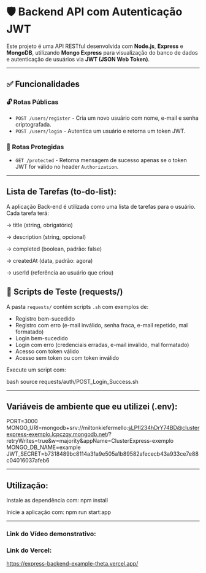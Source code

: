 # 🛡️ Backend API com Autenticação JWT

Este projeto é uma API RESTful desenvolvida com **Node.js**, **Express** e **MongoDB**, utilizando **Mongo Express** para visualização do banco de dados e autenticação de usuários via **JWT (JSON Web Token)**.

---

## ✅ Funcionalidades

### 🔓 Rotas Públicas
- `POST /users/register` - Cria um novo usuário com nome, e-mail e senha criptografada.
- `POST /users/login` - Autentica um usuário e retorna um token JWT.

### 🔐 Rotas Protegidas
- `GET /protected` - Retorna mensagem de sucesso apenas se o token JWT for válido no header `Authorization`.

---
## Lista de Tarefas (to-do-list):

A aplicação Back-end é utilizada como uma lista de tarefas para o usuário.
Cada tarefa terá:

-> title (string, obrigatório)

-> description (string, opcional)

-> completed (boolean, padrão: false)

-> createdAt (data, padrão: agora)

-> userId (referência ao usuário que criou)

## 🧪 Scripts de Teste (requests/)

A pasta `requests/` contém scripts `.sh` com exemplos de:

- Registro bem-sucedido
- Registro com erro (e-mail inválido, senha fraca, e-mail repetido, mal formatado)
- Login bem-sucedido
- Login com erro (credenciais erradas, e-mail inválido, mal formatado)
- Acesso com token válido
- Acesso sem token ou com token inválido

Execute um script com:

bash
source requests/auth/POST_Login_Success.sh

---
## Variáveis de ambiente que eu utilizei (.env):

PORT=3000
MONGO_URI=mongodb+srv://miltonkiefermello:sLPfl234hDrY74BD@clusterexpress-exemplo.lcpczqy.mongodb.net/?retryWrites=true&w=majority&appName=ClusterExpress-exemplo
MONGO_DB_NAME=example
JWT_SECRET=b7318489bc8114a31a9e505a1b89582afececb43a933ce7e88c04016037afeb6

---
## Utilização:

Instale as dependência com:
npm install

Inicie a aplicação com:
npm run start:app

---
### Link do Vídeo demonstrativo:


### Link do Vercel:
https://express-backend-example-theta.vercel.app/

